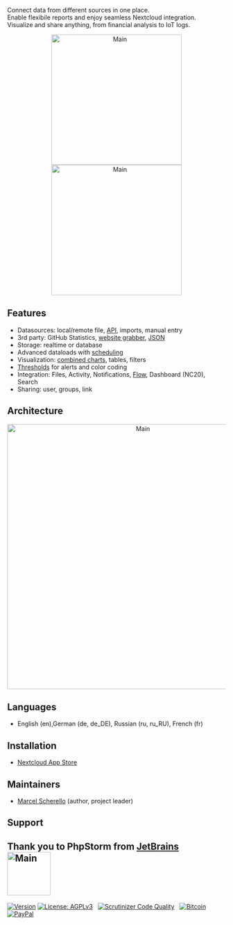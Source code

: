 Connect data from different sources in one place.<br>
Enable flexibile reports and enjoy seamless Nextcloud integration.<br>
Visualize and share anything, from financial analysis to IoT logs.
<p align="center">
<img src="https://raw.githubusercontent.com/rello/data/master/screenshots/logo25.png" alt="Main" width="300" title="Analytics"> <img src="https://raw.githubusercontent.com/rello/data/master/screenshots/charts25.png" alt="Main" width="300" title="Analytics">
</p>

## Features
- Datasources: local/remote file, [API](https://github.com/Rello/analytics/wiki/API), imports, manual entry
- 3rd party: GitHub Statistics, [website grabber](https://github.com/Rello/analytics/wiki/Datasource:-website-grabber), [JSON](https://github.com/Rello/analytics/wiki/Datasource:-JSON)
- Storage: realtime or database
- Advanced dataloads with [scheduling](https://github.com/Rello/analytics/wiki/Scheduled-dataloads)
- Visualization: [combined charts](https://github.com/Rello/analytics/wiki/Filter,-display-options-&-drilldown), tables, filters
- [Thresholds](https://github.com/Rello/analytics/wiki/Thresholds) for alerts and color coding
- Integration: Files, Activity, Notifications, [Flow](https://github.com/Rello/analytics/wiki/Flow-integration), Dashboard (NC20), Search
- Sharing: user, groups, link


## Architecture
<p align="center"><img src="https://raw.githubusercontent.com/rello/data/master/screenshots/architecture25.png" alt="Main" width="610" title="Analytics"></p>

## Languages
- English (en),German (de, de_DE), Russian (ru, ru_RU), French (fr)

## Installation
- [Nextcloud App Store](https://apps.nextcloud.com/apps/analytics)

## Maintainers
- [Marcel Scherello](https://github.com/rello) (author, project leader)

## Support
Thank you to PhpStorm from [JetBrains](https://www.jetbrains.com/?from=AudioPlayerforNextcloudandownCloud) <br>
<img src="https://raw.githubusercontent.com/rello/data/master/screenshots/jetbrains.svg" alt="Main" width="100" title="Analytics">
---
[![Version](https://img.shields.io/github/release/rello/analytics.svg)](https://github.com/rello/analytics/blob/master/CHANGELOG.md)&#160;[![License: AGPLv3](https://img.shields.io/badge/license-AGPLv3-blue.svg)](http://www.gnu.org/licenses/agpl-3.0)&#160;&#160;&#160;[![Scrutinizer Code Quality](https://scrutinizer-ci.com/g/rello/analytics/badges/quality-score.png?b=master)](https://scrutinizer-ci.com/g/rello/analytics/?branch=master)&#160;&#160;&#160;[![Bitcoin](https://img.shields.io/badge/donate-Bitcoin-blue.svg)](https://github.com/rello/audioplayer/wiki/donate)&#160;[![PayPal](https://img.shields.io/badge/donate-PayPal-blue.svg)](https://github.com/rello/audioplayer/wiki/donate)

